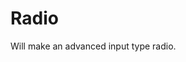 # Radio

Will make an advanced input type radio.

<!-- {"file": "00-default.html", "language": "twig", "render": true, "code": true} -->